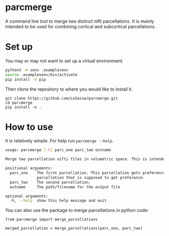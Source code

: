 # parcmerge

A command line tool to merge two distinct nifti parcellations. 
It is mainly intended to be used for combining cortical and subcortical parcellations.

# Set up

You may or may not want to set up a virtual environment. 

```sh
python3 -m venv .examplevenv
source .examplevenv/bin/activate
pip install -U pip
```
Then clone the repository to where you would like to install it.
```
git clone https://github.com/LeSasse/parcmerge.git
cd parcmerge
pip install -e .
```

# How to use

It is relatively simple. For help run `parcmerge --help`.

```sh
usage: parcmerge [-h] parc_one parc_two outname

Merge two parcellation nifti files in volumetric space. This is intended to be used for combination of subcortical (i.e. TIAN) and cortical (i.e. Schaefer) parcellations.

positional arguments:
  parc_one    The first parcellation. This parcellation gets preference for voxels at which the two parcellations overlap. If there is overlap between the two parcellations, make sure this is the
              parcellation that is supposed to get preference.
  parc_two    The second parcellation.
  outname     The path/filename for the output file

optional arguments:
  -h, --help  show this help message and exit

```

You can also use the package to merge parcellations in python code:

```python3
from parcmerge import merge_parcellations

merged_parcellation = merge_parcellations(parc_one, parc_two)
```